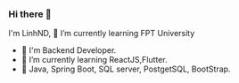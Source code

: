 ### Hi there 👋
I'm LinhND, 🌱 I’m currently learning FPT University
- 🔭 I'm Backend Developer.
- 🌱 I’m currently learning ReactJS,Flutter.
- 🎉 Java, Spring Boot, SQL server, PostgetSQL, BootStrap.
